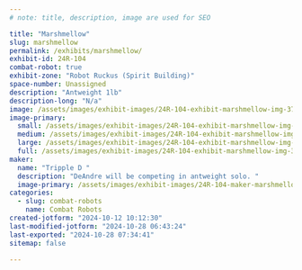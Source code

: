 ```yaml
---
# note: title, description, image are used for SEO

title: "Marshmellow"
slug: marshmellow
permalink: /exhibits/marshmellow/
exhibit-id: 24R-104
combat-robot: true
exhibit-zone: "Robot Ruckus (Spirit Building)"
space-number: Unassigned
description: "Antweight 1lb"
description-long: "N/a"
image: /assets/images/exhibit-images/24R-104-exhibit-marshmellow-img-3707-large.jpeg
image-primary: 
  small: /assets/images/exhibit-images/24R-104-exhibit-marshmellow-img-3707-small.jpeg
  medium: /assets/images/exhibit-images/24R-104-exhibit-marshmellow-img-3707-medium.jpeg
  large: /assets/images/exhibit-images/24R-104-exhibit-marshmellow-img-3707-large.jpeg
  full: /assets/images/exhibit-images/24R-104-exhibit-marshmellow-img-3707-full.jpeg
maker: 
  name: "Tripple D "
  description: "DeAndre will be competing in antweight solo. "
  image-primary: /assets/images/exhibit-images/24R-104-maker-marshmellow-img-3706-medium.jpeg
categories: 
  - slug: combat-robots
    name: Combat Robots
created-jotform: "2024-10-12 10:12:30"
last-modified-jotform: "2024-10-28 06:43:24"
last-exported: "2024-10-28 07:34:41"
sitemap: false

---
```

